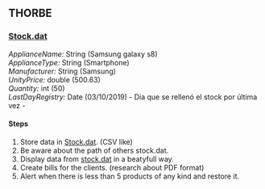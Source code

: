 ## THORBE ##

### [Stock.dat](./stock.dat) ###

*ApplianceName:* String (Samsung galaxy s8)  
*ApplianceType:* String (Smartphone)  
*Manufacturer:* String (Samsung)  
*UnityPrice:* double (500.63)  
*Quantity:* int (50)  
*LastDayRegistry:* Date (03/10/2019)   - Dia que se rellenó el stock por última vez -

#### Steps ####

1. Store data in [Stock.dat](./stock.dat). (CSV like)
2. Be aware about the path of others stock.dat.
3. Display data from [stock.dat](./stock.dat) in a beatyfull way.
4. Create bills for the clients. (research about PDF format)
5. Alert when there is less than 5 products of any kind and restore it.
